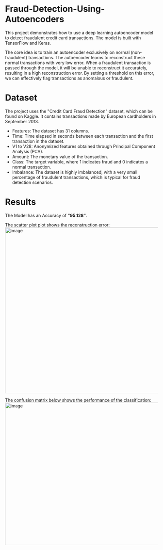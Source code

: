 # Fraud-Detection-Using-Autoencoders

This project demonstrates how to use a deep learning autoencoder model to detect fraudulent credit card transactions. The model is built with TensorFlow and Keras.

The core idea is to train an autoencoder exclusively on normal (non-fraudulent) transactions. The autoencoder learns to reconstruct these normal transactions with very low error. When a fraudulent transaction is passed through the model, it will be unable to reconstruct it accurately, resulting in a high reconstruction error. By setting a threshold on this error, we can effectively flag transactions as anomalous or fraudulent.

# Dataset

The project uses the "Credit Card Fraud Detection" dataset, which can be found on Kaggle. It contains transactions made by European cardholders in September 2013.
  - Features: The dataset has 31 columns.
  - Time: Time elapsed in seconds between each transaction and the first transaction in the dataset.
  - V1 to V28: Anonymized features obtained through Principal Component Analysis (PCA).
  - Amount: The monetary value of the transaction.
  - Class: The target variable, where 1 indicates fraud and 0 indicates a normal transaction.
  - Imbalance: The dataset is highly imbalanced, with a very small percentage of fraudulent transactions, which is typical for fraud detection scenarios.

# Results

The Model has an Accuracy of **"95.128"**.

The scatter plot plot shows the reconstruction error:
<img width="1005" height="547" alt="image" src="https://github.com/user-attachments/assets/93fccad0-e503-4812-94f8-dc61c20bd2c3" />

The confusion matrix below shows the performance of the classification:
<img width="531" height="470" alt="image" src="https://github.com/user-attachments/assets/73706677-5865-42cc-96af-a5acdd3fcd0c" />



